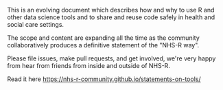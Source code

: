 This is an evolving document which describes how and why to use R and other data science tools and to share and reuse code safely in health and social care settings.

The scope and content are expanding all the time as the community collaboratively produces a definitive statement of the "NHS-R way".

Please file issues, make pull requests, and get involved, we're very happy from hear from friends from inside and outside of NHS-R.

Read it here https://nhs-r-community.github.io/statements-on-tools/
